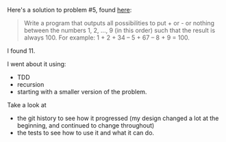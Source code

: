 Here's a solution to problem #5, found [here](https://www.shiftedup.com/2015/05/07/five-programming-problems-every-software-engineer-should-be-able-to-solve-in-less-than-1-hour):

> Write a program that outputs all possibilities to put + or - or nothing between the numbers 1, 2, ..., 9 (in this order) such that the result is always 100. For example: 1 + 2 + 34 – 5 + 67 – 8 + 9 = 100.

I found 11.

I went about it using:
* TDD
* recursion
* starting with a smaller version of the problem.

Take a look at
* the git history to see how it progressed (my design changed a lot at the beginning, and continued to change throughout)
* the tests to see how to use it and what it can do.
